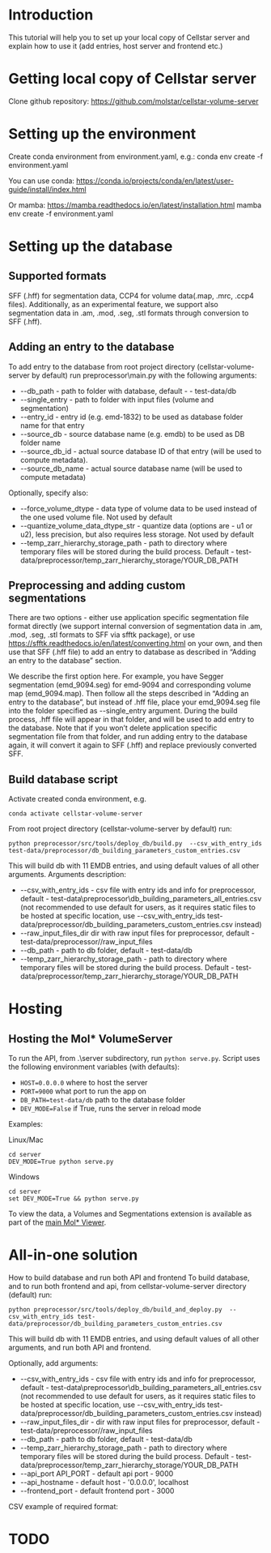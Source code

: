 # Introduction
This tutorial will help you to set up your local copy of Cellstar server and explain how to use it (add entries, host server and frontend etc.)

# Getting local copy of Cellstar server
Clone github repository: https://github.com/molstar/cellstar-volume-server

# Setting up the environment
Create conda environment from environment.yaml, e.g.:
conda env create -f environment.yaml

You can use conda: https://conda.io/projects/conda/en/latest/user-guide/install/index.html

Or mamba: 
https://mamba.readthedocs.io/en/latest/installation.html
mamba env create -f environment.yaml

# Setting up the database
## Supported formats
SFF (.hff) for segmentation data, CCP4 for volume data(.map, .mrc, .ccp4 files). Additionally, as an experimental feature, we support also segmentation data in .am, .mod, .seg, .stl formats through conversion to SFF (.hff).

## Adding an entry to the database
To add entry to the database from root project directory (cellstar-volume-server by default) run preprocessor\main.py with the following arguments:

 - --db_path - path to folder with database, default -  - test-data/db
 - --single_entry - path to folder with input files (volume and segmentation)
 - --entry_id - entry id (e.g. emd-1832) to be used as database folder name for that entry
 - --source_db - source database name (e.g. emdb) to be used as DB folder name
 - --source_db_id - actual source database ID of that entry (will be used to compute metadata). 
 - --source_db_name - actual source database name (will be used to compute metadata)

Optionally, specify also:
 - --force_volume_dtype - data type of volume data to be used instead of the one used volume file. Not used by default
 - --quantize_volume_data_dtype_str - quantize data (options are - u1 or u2), less precision, but also requires less storage. Not used by default
 - --temp_zarr_hierarchy_storage_path - path to directory where temporary files will be stored during the build process. Default - test-data/preprocessor/temp_zarr_hierarchy_storage/YOUR_DB_PATH

## Preprocessing and adding custom segmentations

There are two options - either use application specific segmentation file format directly (we support internal conversion of segmentation data in .am, .mod, .seg, .stl formats to SFF via sfftk package), or use https://sfftk.readthedocs.io/en/latest/converting.html on your own, and then use that SFF (.hff file) to add an entry to database as described in “Adding an entry to the database” section.

We describe the first option here. For example, you have Segger segmentation (emd_9094.seg) for emd-9094 and corresponding volume map (emd_9094.map). Then follow all the steps described in “Adding an entry to the database”, but instead of .hff file, place your emd_9094.seg file into the folder specified as --single_entry argument. During the build process, .hff file will appear in that folder, and will be used to add entry to the database.
Note that if you won’t delete application specific segmentation file from that folder, and run adding entry to the database again, it will convert it again to SFF (.hff) and replace previously converted SFF.

## Build database script
Activate created conda environment, e.g.
```
conda activate cellstar-volume-server
```
From root project directory (cellstar-volume-server by default) run:
```
python preprocessor/src/tools/deploy_db/build.py  --csv_with_entry_ids test-data/preprocessor/db_building_parameters_custom_entries.csv
```

This will build db with 11 EMDB entries, and using default values of all other arguments.
Arguments description:
 - --csv_with_entry_ids - csv file with entry ids and info for preprocessor, default - test-data\preprocessor\db_building_parameters_all_entries.csv (not recommended to use default for users, as it requires static files to be hosted at specific location, use --csv_with_entry_ids test-data/preprocessor/db_building_parameters_custom_entries.csv instead)
 - --raw_input_files_dir dir with raw input files for preprocessor, default - test-data/preprocessor//raw_input_files
 - --db_path - path to db folder, default - test-data/db
 - --temp_zarr_hierarchy_storage_path - path to directory where temporary files will be stored during the build process. Default - test-data/preprocessor/temp_zarr_hierarchy_storage/YOUR_DB_PATH

	

# Hosting
## Hosting the Mol* VolumeServer
To run the API, from .\server subdirectory, run `python serve.py`. Script uses the following environment variables (with defaults):
- `HOST=0.0.0.0` where to host the server
- `PORT=9000` what port to run the app on
- `DB_PATH=test-data/db` path to the database folder
- `DEV_MODE=False` if True, runs the server in reload mode

Examples:

Linux/Mac

```
cd server
DEV_MODE=True python serve.py
```

Windows

```
cd server
set DEV_MODE=True && python serve.py
```

To view the data, a Volumes and Segmentations extension is available as part of the [main Mol* Viewer](https://github.com/molstar/molstar).

# All-in-one solution
How to build database and run both API and frontend 
To build database, and to run both frontend and api, from cellstar-volume-server directory (default) run:
```
python preprocessor/src/tools/deploy_db/build_and_deploy.py  --csv_with_entry_ids test-data/preprocessor/db_building_parameters_custom_entries.csv	
```

This will build db with 11 EMDB entries, and using default values of all other arguments, and run both API and frontend.

Optionally, add arguments:
 - --csv_with_entry_ids - csv file with entry ids and info for preprocessor, default - test-data\preprocessor\db_building_parameters_all_entries.csv (not recommended to use default for users, as it requires static files to be hosted at specific location, use --csv_with_entry_ids test-data/preprocessor/db_building_parameters_custom_entries.csv instead)
- --raw_input_files_dir - dir with raw input files for preprocessor, default - test-data/preprocessor//raw_input_files
 - --db_path - path to db folder, default - test-data/db
 - --temp_zarr_hierarchy_storage_path - path to directory where temporary files will be stored during the build process. Default - test-data/preprocessor/temp_zarr_hierarchy_storage/YOUR_DB_PATH
 - --api_port API_PORT - default api port - 9000
 - --api_hostname - default host - '0.0.0.0', localhost
 - --frontend_port  - default frontend port - 3000



CSV example of required format:

# TODO
